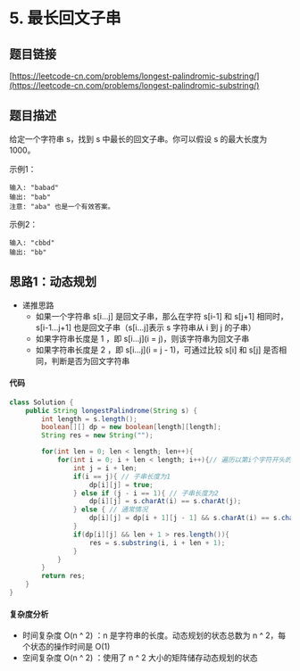 # 5. 最长回文子串
## 题目链接
[https://leetcode-cn.com/problems/longest-palindromic-substring/](https://leetcode-cn.com/problems/longest-palindromic-substring/)

## 题目描述
给定一个字符串 s，找到 s 中最长的回文子串。你可以假设 s 的最大长度为 1000。

示例1：
```
输入: "babad"
输出: "bab"
注意: "aba" 也是一个有效答案。
```

示例2：
```
输入: "cbbd"
输出: "bb"
```

## 思路1：动态规划
 - 递推思路
   - 如果一个字符串 s[i...j] 是回文子串，那么在字符 s[i-1] 和 s[j+1] 相同时，s[i-1...j+1] 也是回文子串（s[i...j]表示 s 字符串从 i 到 j 的子串）
   - 如果字符串长度是 1 ，即 s[i...j](i = j)，则该字符串为回文子串
   - 如果字符串长度是 2 ，即 s[i...j](i = j - 1)，可通过比较 s[i] 和 s[j] 是否相同，判断是否为回文字符串

#### 代码
```java
class Solution {
    public String longestPalindrome(String s) {
        int length = s.length();
        boolean[][] dp = new boolean[length][length];
        String res = new String("");

        for(int len = 0; len < length; len++){
            for(int i = 0; i + len < length; i++){// 遍历以第i个字符开头的，所有可能长度的子字符串
                int j = i + len;
                if(i == j){ // 子串长度为1
                    dp[i][j] = true;
                } else if (j - i == 1){ // 子串长度为2
                    dp[i][j] = s.charAt(i) == s.charAt(j); 
                } else { // 通常情况
                    dp[i][j] = dp[i + 1][j - 1] && s.charAt(i) == s.charAt(j);
                }
                if(dp[i][j] && len + 1 > res.length()){
                    res = s.substring(i, i + len + 1);
                }
            }
        }
        return res;
    }
}
```

#### 复杂度分析
 - 时间复杂度 O(n ^ 2) ：n 是字符串的长度。动态规划的状态总数为 n ^ 2，每个状态的操作时间是 O(1) 
 - 空间复杂度 O(n ^ 2) ：使用了 n ^ 2 大小的矩阵储存动态规划的状态